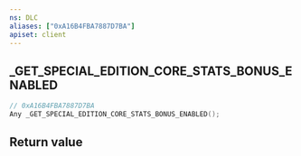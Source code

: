 ```yaml
---
ns: DLC
aliases: ["0xA16B4FBA7887D7BA"]
apiset: client
---
```

## _GET_SPECIAL_EDITION_CORE_STATS_BONUS_ENABLED

```c
// 0xA16B4FBA7887D7BA
Any _GET_SPECIAL_EDITION_CORE_STATS_BONUS_ENABLED();
```



## Return value

